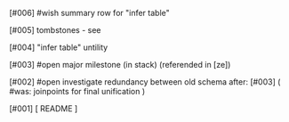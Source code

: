 [#006] #wish summary row for "infer table"

[#005]       tombstones - see

[#004]       "infer table" untility

[#003] #open major milestone (in stack) (referended in [ze])

[#002] #open investigate redundancy between old schema
             after: [#003]
             ( #was: joinpoints for final unification )

[#001]       [ README ]
